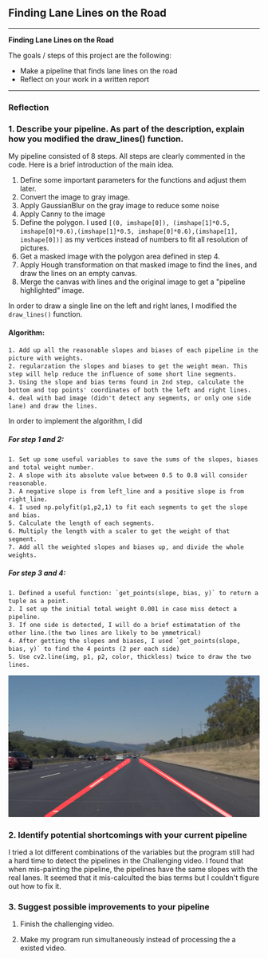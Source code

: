 ## **Finding Lane Lines on the Road** 

---

**Finding Lane Lines on the Road**

The goals / steps of this project are the following:
* Make a pipeline that finds lane lines on the road
* Reflect on your work in a written report


[//]: # (Image References)

[image1]: ./test_image_output/solidWhiteRight.jpg 

---

### Reflection

### 1. Describe your pipeline. As part of the description, explain how you modified the draw_lines() function.


My pipeline consisted of 8 steps. All steps are clearly commented in the code. Here is a brief introduction of the main idea.
1. Define some important parameters for the functions and adjust them later.
2. Convert the image to gray image.
3. Apply GaussianBlur on the gray image to reduce some noise
4. Apply Canny to the image 
5. Define the polygon. I used 
`[(0, imshape[0]), (imshape[1]*0.5, imshape[0]*0.6),(imshape[1]*0.5, imshape[0]*0.6),(imshape[1], imshape[0])]` 
as my vertices instead of numbers to fit all resolution of pictures.
6. Get a masked image with the polygon area defined in step 4.
7. Apply Hough transformation on that masked image to find the lines, and draw the lines on an empty canvas.
8. Merge the canvas with lines and the original image to get a "pipeline highlighted" image.

In order to draw a single line on the left and right lanes, I modified the `draw_lines()` function. 
#### Algorithm:
	1. Add up all the reasonable slopes and biases of each pipeline in the picture with weights.
	2. regularzation the slopes and biases to get the weight mean. This step will help reduce the influence of some short line segments.
	3. Using the slope and bias terms found in 2nd step, calculate the bottom and top points' coordinates of both the left and right lines.
	4. deal with bad image (didn't detect any segments, or only one side lane) and draw the lines.

In order to implement the algorithm, I did
##### For step 1 and 2:
	1. Set up some useful variables to save the sums of the slopes, biases and total weight number.
	2. A slope with its absolute value between 0.5 to 0.8 will consider reasonable.
	3. A negative slope is from left_line and a positive slope is from right_line.
	4. I used np.polyfit(p1,p2,1) to fit each segments to get the slope and bias.
	5. Calculate the length of each segments.
	6. Multiply the length with a scaler to get the weight of that segment.
	7. Add all the weighted slopes and biases up, and divide the whole weights.
	
##### For step 3 and 4:
	1. Defined a useful function: `get_points(slope, bias, y)` to return a tuple as a point.
	2. I set up the initial total weight 0.001 in case miss detect a pipeline.
	3. If one side is detected, I will do a brief estimatation of the other line.(the two lines are likely to be ymmetrical)
	4. After getting the slopes and biases, I used `get_points(slope, bias, y)` to find the 4 points (2 per each side)
	5. Use cv2.line(img, p1, p2, color, thickless) twice to draw the two lines.



![alt text][image1]


### 2. Identify potential shortcomings with your current pipeline

I tried a lot different combinations of the variables but the program still had a hard time to detect the pipelines in the Challenging video. I found that when mis-painting the pipeline, the pipelines have the same slopes with the real lanes. It seemed that it mis-calculted the bias terms but I couldn't figure out how to fix it. 



### 3. Suggest possible improvements to your pipeline

1. Finish the challenging video.

2. Make my program run simultaneously instead of processing the a existed video.